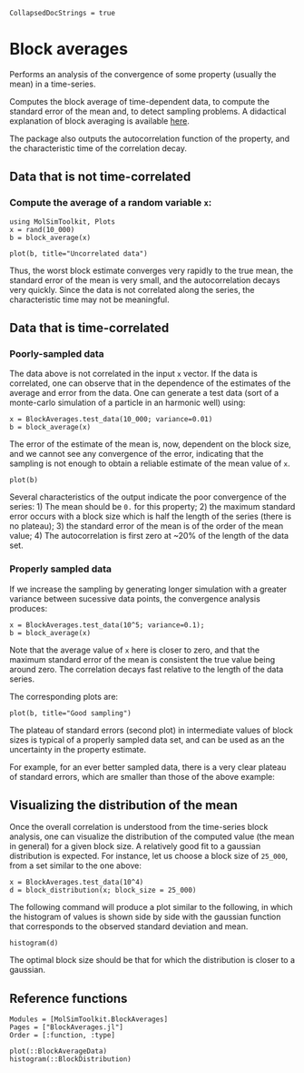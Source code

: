 ```@meta
CollapsedDocStrings = true
```
# Block averages

Performs an analysis of the convergence of some property (usually the mean) in a time-series. 

Computes the block average of time-dependent data, to compute the standard error of the mean and, to detect sampling problems. A didactical explanation of block averaging is available [here](http://sachinashanbhag.blogspot.com/2013/08/block-averaging-estimating-uncertainty.html).  

The package also outputs the autocorrelation function of the property, and the characteristic time of the correlation decay. 

## Data that is not time-correlated

### Compute the average of a random variable `x`:

```@example block_averages
using MolSimToolkit, Plots 
x = rand(10_000)
b = block_average(x)
```

```@example block_averages
plot(b, title="Uncorrelated data")
```

Thus, the worst block estimate converges very rapidly to the true mean, the standard error of the mean is very small, and the autocorrelation decays very quickly. Since the data is not correlated along the series, the characteristic time may not be meaningful. 

## Data that is time-correlated

### Poorly-sampled data

The data above is not correlated in the input `x` vector. If the data is correlated, one can observe that in the dependence of the estimates of the average and error from the data. One can generate a test data (sort of a monte-carlo simulation of a particle in an harmonic well) using:

```@example block_averages
x = BlockAverages.test_data(10_000; variance=0.01)
b = block_average(x)
```

The error of the estimate of the mean is, now, dependent on the block size, and we cannot see any convergence of the error, indicating that the sampling is not enough to obtain a reliable estimate of the mean value of `x`.

```@example block_averages
plot(b)
```

Several characteristics of the output indicate the poor convergence of the series: 1) The mean should be `0.` for this property; 2) the maximum standard error occurs with a block size which is half the length of the series (there is no plateau); 3) the standard error of the mean is of the order of the mean value; 4) The autocorrelation is first zero at ~20% of the length of the data set. 

### Properly sampled data

If we increase the sampling by generating longer simulation with a greater variance between sucessive data points, the convergence analysis produces:
```@example block_averages
x = BlockAverages.test_data(10^5; variance=0.1);
b = block_average(x)
```

Note that the average value of `x` here is closer to zero, and that the maximum standard error of the mean is consistent the true value being around zero. The correlation decays fast relative to the length of the data series.

The corresponding plots are:

```@example block_averages
plot(b, title="Good sampling")
```

The plateau of standard errors (second plot) in intermediate values of block sizes is typical of a properly sampled data set, and can be used as an the uncertainty in the property estimate. 

For example, for an ever better sampled data, there is a very clear plateau of standard errors, which are smaller than those of the above example:

## Visualizing the distribution of the mean

Once the overall correlation is understood from the time-series block analysis, one can 
visualize the distribution of the computed value (the mean in general) for a given
block size. A relatively good fit to a gaussian distribution is expected. For instance,
let us choose a block size of `25_000`, from a set similar to the one above:

```@example block_averages
x = BlockAverages.test_data(10^4) 
d = block_distribution(x; block_size = 25_000)
```

The following command will produce a plot similar to the following, in which the histogram
of values is shown side by side with the gaussian function that corresponds to the 
observed standard deviation and mean.

```@example block_averages
histogram(d)
```

The optimal block size should be that for which the distribution is closer to a gaussian.

## Reference functions

```@autodocs
Modules = [MolSimToolkit.BlockAverages]
Pages = ["BlockAverages.jl"]
Order = [:function, :type]
```

```@docs
plot(::BlockAverageData)
histogram(::BlockDistribution)
```

